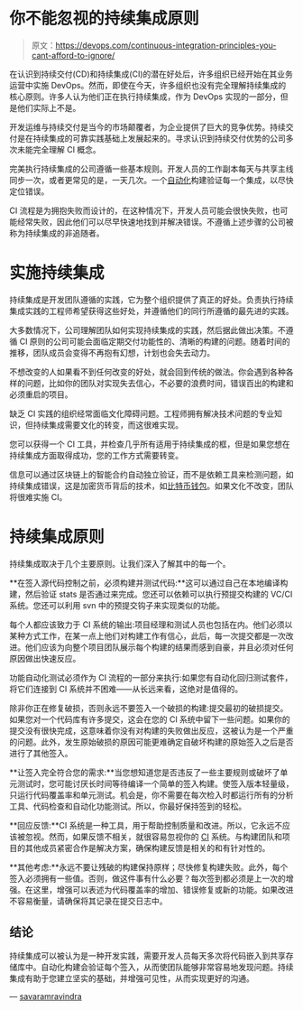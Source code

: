 # 你不能忽视的持续集成原则

> 原文：<https://devops.com/continuous-integration-principles-you-cant-afford-to-ignore/>

在认识到持续交付(CD)和持续集成(CI)的潜在好处后，许多组织已经开始在其业务运营中实施 DevOps。然而，即使在今天，许多组织也没有完全理解持续集成的核心原则。许多人认为他们正在执行持续集成，作为 DevOps 实现的一部分，但是他们实际上不是。

开发运维与持续交付是当今的市场颠覆者，为企业提供了巨大的竞争优势。持续交付是在持续集成的可靠实践基础上发展起来的。寻求认识到持续交付优势的公司多次未能完全理解 CI 概念。

完美执行持续集成的公司遵循一些基本规则。开发人员的工作副本每天与共享主线同步一次，或者更常见的是，一天几次。一个[自动化](https://tekslate.com/blue-prism-training/)构建验证每一个集成，以尽快定位错误。

CI 流程是为拥抱失败而设计的，在这种情况下，开发人员可能会很快失败，也可能经常失败，因此他们可以尽早快速地找到并解决错误。不遵循上述步骤的公司被称为持续集成的非追随者。

# **实施持续集成**

持续集成是开发团队遵循的实践，它为整个组织提供了真正的好处。负责执行持续集成实践的工程师希望获得这些好处，并遵循他们的同行所遵循的最先进的实践。

大多数情况下，公司理解团队如何实现持续集成的实践，然后据此做出决策。不遵循 CI 原则的公司可能会面临定期交付功能性的、清晰的构建的问题。随着时间的推移，团队成员会变得不再抱有幻想，计划也会失去动力。

不想改变的人如果看不到任何改变的好处，就会回到传统的做法。你会遇到各种各样的问题，比如你的团队对实现失去信心，不必要的浪费时间，错误百出的构建和必须重启的项目。

缺乏 CI 实践的组织经常面临文化障碍问题。工程师拥有解决技术问题的专业知识，但持续集成需要文化的转变，而这很难实现。

您可以获得一个 CI 工具，并检查几乎所有适用于持续集成的框，但是如果您想在持续集成方面取得成功，您的工作方式需要转变。

信息可以通过区块链上的智能合约自动独立验证，而不是依赖工具来检测问题，如持续集成错误，这是加密货币背后的技术，如[比特币钱包](https://paxful.com/bitcoin-wallet)。如果文化不改变，团队将很难实施 CI。

# **持续集成原则**

持续集成取决于几个主要原则。让我们深入了解其中的每一个。

**在签入源代码控制之前，必须构建并测试代码:**这可以通过自己在本地编译构建，然后验证 stats 是否通过来完成。您还可以依赖可以执行预提交构建的 VC/CI 系统。您还可以利用 svn 中的预提交钩子来实现类似的功能。

每个人都应该致力于 CI 系统的输出:项目经理和测试人员也包括在内。他们必须以某种方式工作，在某一点上他们对构建工作有信心，此后，每一次提交都是一次改进。他们应该为向整个项目团队展示每个构建的结果而感到自豪，并且必须对任何原因做出快速反应。

功能自动化测试必须作为 CI 流程的一部分来执行:如果您有自动化回归测试套件，将它们连接到 CI 系统并不困难——从长远来看，这绝对是值得的。

除非你正在修复破损，否则永远不要签入一个破损的构建:提交最初的破损提交。如果您对一个代码库有许多提交，这会在您的 CI 系统中留下一些问题。如果你的提交没有很快完成，这意味着你没有对构建的失败做出反应，这被认为是一个严重的问题。此外，发生原始破损的原因可能更难确定自破坏构建的原始签入之后是否进行了其他签入。

**让签入完全符合您的需求:**当您想知道您是否违反了一些主要规则或破坏了单元测试时，您可能讨厌长时间等待编译一个简单的签入构建。使签入版本轻量级，只运行代码覆盖率和单元测试。机会是，你不需要在每次检入时都运行所有的分析工具、代码检查和自动化功能测试。所以，你最好保持签到的轻松。

**回应反馈:**CI 系统是一种工具，用于帮助控制质量和改进。所以，它永远不应该被忽视。然而，如果反馈不相关，就很容易忽视你的 [CI](https://tekslate.com/jenkins-training) 系统。与构建团队和项目的其他成员紧密合作是解决方案，确保构建反馈是相关的和有针对性的。

**其他考虑:**永远不要让残破的构建保持原样；尽快修复构建失败。此外，每个签入必须拥有一些值。否则，做这件事有什么必要？每次签到都必须是上一次的增强。在这里，增强可以表述为代码覆盖率的增加、错误修复或新的功能。如果改进不容易衡量，请确保将其记录在提交日志中。

## **结论**

持续集成可以被认为是一种开发实践，需要开发人员每天多次将代码嵌入到共享存储库中。自动化构建会验证每个签入，从而使团队能够非常容易地发现问题。持续集成有助于您建立坚实的基础，并增强可见性，从而实现更好的沟通。

— [savaramravindra](https://devops.com/author/savaramravindra/)